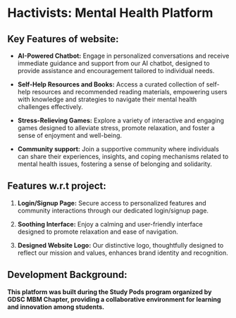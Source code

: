# Hactivists: Mental Health Platform

## Key Features of website:

- **AI-Powered Chatbot:** Engage in personalized conversations and receive immediate guidance and support from our AI chatbot, designed to provide assistance and encouragement tailored to individual needs.

- **Self-Help Resources and Books:** Access a curated collection of self-help resources and recommended reading materials, empowering users with knowledge and strategies to navigate their mental health challenges effectively.

- **Stress-Relieving Games:** Explore a variety of interactive and engaging games designed to alleviate stress, promote relaxation, and foster a sense of enjoyment and well-being.

- **Community support:** Join a supportive community where individuals can share their experiences, insights, and coping mechanisms related to mental health issues, fostering a sense of belonging and solidarity.

## Features w.r.t project:

1. **Login/Signup Page:** Secure access to personalized features and community interactions through our dedicated login/signup page.

2. **Soothing Interface:** Enjoy a calming and user-friendly interface designed to promote relaxation and ease of navigation.

3. **Designed Website Logo:** Our distinctive logo, thoughtfully designed to reflect our mission and values, enhances brand identity and recognition.

## Development Background:

<b>This platform was built during the Study Pods program organized by GDSC MBM Chapter, providing a collaborative environment for learning and innovation among students. </b>

